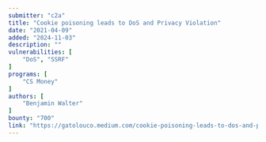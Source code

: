 ```yaml
---
submitter: "c2a"
title: "Cookie poisoning leads to DoS and Privacy Violation"
date: "2021-04-09"
added: "2024-11-03"
description: ""
vulnerabilities: [
    "DoS", "SSRF"
]
programs: [
    "CS Money"
]
authors: [
    "Benjamin Walter"
]
bounty: "700"
link: "https://gatolouco.medium.com/cookie-poisoning-leads-to-dos-and-privacy-violation-8aa773547c96"
---
```




